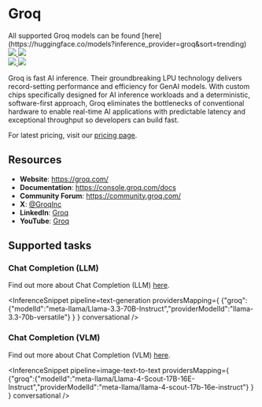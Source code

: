 <!---
WARNING

This markdown file has been generated from a script. Please do not edit it directly.

### Template

If you want to update the content related to groq's description, please edit the template file under `https://github.com/huggingface/hub-docs/tree/main/scripts/inference-providers/templates/providers/groq.handlebars`.

### Logos

If you want to update groq's logo, upload a file by opening a PR on https://huggingface.co/datasets/huggingface/documentation-images/tree/main/inference-providers/logos. Ping @wauplin and @celinah on the PR to let them know you uploaded a new logo.
Logos must be in .png format and be named `groq-light.png` and `groq-dark.png`. Visit https://huggingface.co/settings/theme to switch between light and dark mode and check that the logos are displayed correctly.

### Generation script

For more details, check out the `generate.ts` script: https://github.com/huggingface/hub-docs/blob/main/scripts/inference-providers/scripts/generate.ts.
--->

# Groq

<Tip>
All supported Groq models can be found [here](https://huggingface.co/models?inference_provider=groq&sort=trending)
</Tip>

<div class="flex justify-center">
    <a href="https://groq.com/" target="_blank">
        <img class="block dark:hidden" src="https://huggingface.co/datasets/huggingface/documentation-images/resolve/main/inference-providers/logos/groq-light.png"/>
        <img class="hidden dark:block" src="https://huggingface.co/datasets/huggingface/documentation-images/resolve/main/inference-providers/logos/groq-dark.png"/>
    </a>
</div>

<div class="flex">
    <a href="https://huggingface.co/groq" target="_blank">
        <img class="block dark:hidden" src="https://huggingface.co/datasets/huggingface/badges/resolve/main/follow-us-on-hf-lg.svg"/>
        <img class="hidden dark:block" src="https://huggingface.co/datasets/huggingface/badges/resolve/main/follow-us-on-hf-lg-dark.svg"/>
    </a>
</div>

Groq is fast AI inference. Their groundbreaking LPU technology delivers record-setting performance and efficiency for GenAI models. With custom chips specifically designed for AI inference workloads and a deterministic, software-first approach, Groq eliminates the bottlenecks of conventional hardware to enable real-time AI applications with predictable latency and exceptional throughput so developers can build fast.

For latest pricing, visit our [pricing page](https://groq.com/pricing/).

## Resources
 - **Website**: https://groq.com/
 - **Documentation**: https://console.groq.com/docs
 - **Community Forum**: https://community.groq.com/
 - **X**: [@GroqInc](https://x.com/GroqInc)
 - **LinkedIn**: [Groq](https://www.linkedin.com/company/groq/)
 - **YouTube**: [Groq](https://www.youtube.com/@GroqInc)

## Supported tasks


### Chat Completion (LLM)

Find out more about Chat Completion (LLM) [here](../tasks/chat-completion).

<InferenceSnippet
    pipeline=text-generation
    providersMapping={ {"groq":{"modelId":"meta-llama/Llama-3.3-70B-Instruct","providerModelId":"llama-3.3-70b-versatile"} } }
conversational />


### Chat Completion (VLM)

Find out more about Chat Completion (VLM) [here](../tasks/chat-completion).

<InferenceSnippet
    pipeline=image-text-to-text
    providersMapping={ {"groq":{"modelId":"meta-llama/Llama-4-Scout-17B-16E-Instruct","providerModelId":"meta-llama/llama-4-scout-17b-16e-instruct"} } }
conversational />

